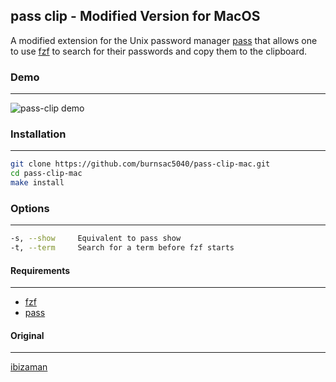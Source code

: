 ## pass clip - Modified Version for MacOS

A modified extension for the Unix password manager [pass](https://www.passwordstore.org/) that allows one to use [fzf](https://github.com/junegunn/fzf) to search for their passwords and copy them to the clipboard.

### Demo
-----------------------------------------
![pass-clip demo](https://lucasburns.xyz/gallery/media/large/clip.gif)

### Installation
-----------------------------------------
```sh
git clone https://github.com/burnsac5040/pass-clip-mac.git
cd pass-clip-mac
make install
```

### Options
-------------------------------------------
```sh
-s, --show     Equivalent to pass show
-t, --term     Search for a term before fzf starts
```

#### Requirements
-------------------------------------------
- [fzf](https://github.com/junegunn/fzf)
- [pass](https://www.passwordstore.org)


#### Original
-------------------------------------------
[ibizaman](https://github.com/ibizaman/pass-clip)
